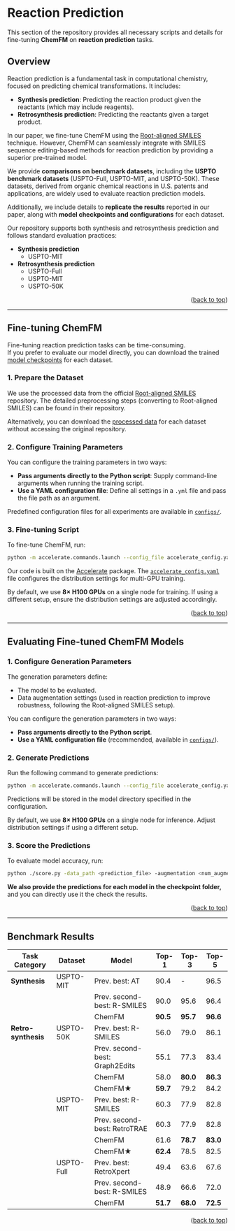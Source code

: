 <a id="readme-top"></a>

# Reaction Prediction

This section of the repository provides all necessary scripts and details for fine-tuning **ChemFM** on **reaction prediction** tasks.

## Overview

Reaction prediction is a fundamental task in computational chemistry, focused on predicting chemical transformations. It includes:

- **Synthesis prediction**: Predicting the reaction product given the reactants (which may include reagents).
- **Retrosynthesis prediction**: Predicting the reactants given a target product.

In our paper, we fine-tune ChemFM using the [Root-aligned SMILES](https://pubs.rsc.org/en/content/articlelanding/2022/sc/d2sc02763a) technique. However, ChemFM can seamlessly integrate with SMILES sequence editing-based methods for reaction prediction by providing a superior pre-trained model.

We provide **comparisons on benchmark datasets**, including the **USPTO benchmark datasets** (USPTO-Full, USPTO-MIT, and USPTO-50K). These datasets, derived from organic chemical reactions in U.S. patents and applications, are widely used to evaluate reaction prediction models.

Additionally, we include details to **replicate the results** reported in our paper, along with **model checkpoints and configurations** for each dataset.

Our repository supports both synthesis and retrosynthesis prediction and follows standard evaluation practices:

- **Synthesis prediction**
  - USPTO-MIT
- **Retrosynthesis prediction**
  - USPTO-Full
  - USPTO-MIT
  - USPTO-50K


<p align="right">(<a href="#readme-top">back to top</a>)</p>

---

## Fine-tuning ChemFM

Fine-tuning reaction prediction tasks can be time-consuming.  
If you prefer to evaluate our model directly, you can download the trained [model checkpoints](https://clemson.box.com/s/mw5rl7qsis7l87viq1nyyqz7o82lwnh2) for each dataset.

### 1. Prepare the Dataset

We use the processed data from the official [Root-aligned SMILES](https://github.com/otori-bird/retrosynthesis) repository. The detailed preprocessing steps (converting to Root-aligned SMILES) can be found in their repository.

Alternatively, you can download the [processed data](https://clemson.box.com/s/kct8hy0pc0i7iyjlpmrxng8cyoj12i9v) for each dataset without accessing the original repository.

### 2. Configure Training Parameters

You can configure the training parameters in two ways:

- **Pass arguments directly to the Python script**: Supply command-line arguments when running the training script.
- **Use a YAML configuration file**: Define all settings in a `.yml` file and pass the file path as an argument.

Predefined configuration files for all experiments are available in [`configs/`](./configs/).

### 3. Fine-tuning Script

To fine-tune ChemFM, run:

```bash
python -m accelerate.commands.launch --config_file accelerate_config.yaml main.py --training_args_file <config_yml_file>
```

Our code is built on the [Accelerate](https://huggingface.co/docs/accelerate/main/en/index) package.  The [`accelerate_config.yaml`](./accelerate_config.yaml) file configures the distribution settings for multi-GPU training.

By default, we use **8× H100 GPUs** on a single node for training. If using a different setup, ensure the distribution settings are adjusted accordingly.

<p align="right">(<a href="#readme-top">back to top</a>)</p>

---

## Evaluating Fine-tuned ChemFM Models

### 1. Configure Generation Parameters

The generation parameters define:
- The model to be evaluated.
- Data augmentation settings (used in reaction prediction to improve robustness, following the Root-aligned SMILES setup).

You can configure the generation parameters in two ways:

- **Pass arguments directly to the Python script**.
- **Use a YAML configuration file** (recommended, available in [`configs/`](./configs/)).

### 2. Generate Predictions

Run the following command to generate predictions:

```bash
python -m accelerate.commands.launch --config_file accelerate_config.yaml evaluate.py --training_args_file <config_yml_file>
```

Predictions will be stored in the model directory specified in the configuration. 

By default, we use **8× H100 GPUs** on a single node for inference. Adjust distribution settings if using a different setup.

### 3. Score the Predictions

To evaluate model accuracy, run:

```bash
python ./score.py -data_path <prediction_file> -augmentation <num_augmentation>
```
**We also provide the predictions for each model in the checkpoint folder,** and you can directly use it the check the results.

<p align="right">(<a href="#readme-top">back to top</a>)</p>

---




## Benchmark Results

| Task Category     | Dataset     | Model                                 | Top-1  | Top-3  | Top-5  |
|------------------|------------|--------------------------------------|--------|--------|--------|
| **Synthesis**    | USPTO-MIT   | Prev. best: AT                  | 90.4   | -      | 96.5   |
|                  |            | Prev. second-best: R-SMILES       | 90.0   | 95.6   | 96.4   |
|                  |            | ChemFM                           | **90.5** | **95.7** | **96.6** |
| **Retro-synthesis** | USPTO-50K | Prev. best: R-SMILES            | 56.0   | 79.0   | 86.1   |
|                  |            | Prev. second-best: Graph2Edits   | 55.1   | 77.3   | 83.4   |
|                  |            | ChemFM                               | 58.0   | **80.0** | **86.3** |
|                  |            | ChemFM★                              | **59.7** | 79.2   | 84.2   |
|                  | USPTO-MIT   | Prev. best: R-SMILES            | 60.3   | 77.9   | 82.8   |
|                  |            | Prev. second-best: RetroTRAE     | 60.3   | 77.9   | 82.8   |
|                  |            | ChemFM                               | 61.6   | **78.7** | **83.0** |
|                  |            | ChemFM★                              | **62.4** | 78.5   | 82.5   |
|                  | USPTO-Full  | Prev. best: RetroXpert          | 49.4   | 63.6   | 67.6   |
|                  |            | Prev. second-best: R-SMILES      | 48.9   | 66.6   | 72.0   |
|                  |            | ChemFM                           | **51.7** | **68.0** | **72.5** |
<p align="right">(<a href="#readme-top">back to top</a>)</p>



